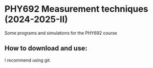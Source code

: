 # PHY692 Measurement techniques (2024-2025-II)
Some programs and simulations for the PHY692 course

## How to download and use: 
I recommend using git. 
